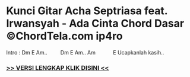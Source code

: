 
 # Kunci Gitar Acha Septriasa feat. Irwansyah - Ada Cinta Chord Dasar ©ChordTela.com ip4ro


Intro : Dm E Am..         Dm E Am.. Am            E Ucapkanlah kasih..

###  <a href="https://shortlighzx.web.app?sq=Kunci Gitar Acha Septriasa feat. Irwansyah - Ada Cinta Chord Dasar ©ChordTela.com"> >> VERSI LENGKAP KLIK DISINI << </a>
